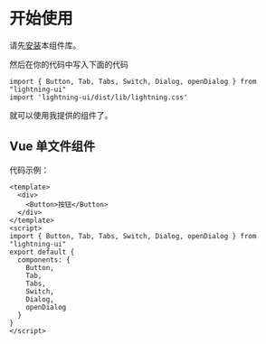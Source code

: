# 开始使用
请先[安装](#/doc/install)本组件库。

然后在你的代码中写入下面的代码

```
import { Button, Tab, Tabs, Switch, Dialog, openDialog } from "lightning-ui"
import 'lightning-ui/dist/lib/lightning.css'

```

就可以使用我提供的组件了。

## Vue 单文件组件

代码示例：

```
<template>
  <div>
    <Button>按钮</Button>
  </div>
</template>
<script>
import { Button, Tab, Tabs, Switch, Dialog, openDialog } from "lightning-ui"
export default {
  components: { 
    Button,
    Tab,
    Tabs,
    Switch,
    Dialog,
    openDialog
  }
}
</script>
```